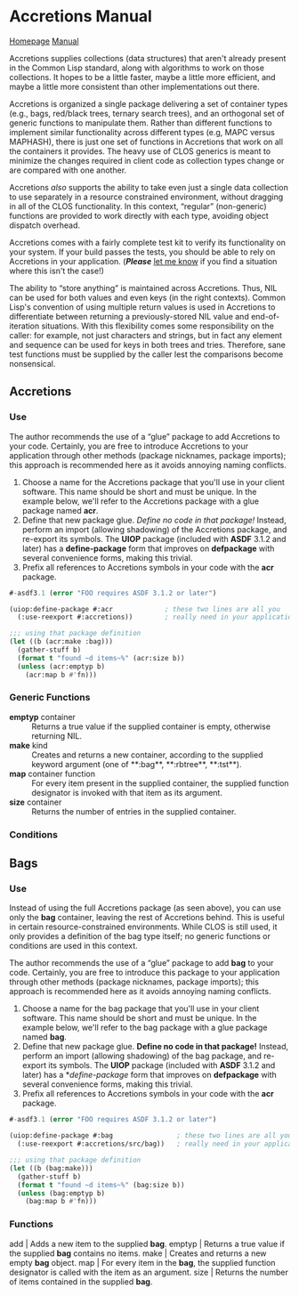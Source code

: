 Accretions Manual
=================

[Homepage][home] [Manual][manual]

Accretions supplies collections (data structures) that aren't already
present in the Common Lisp standard, along with algorithms to work on
those collections.  It hopes to be a little faster, maybe a little
more efficient, and maybe a little more consistent than other
implementations out there.

Accretions is organized a single package delivering a set of container
types (e.g., bags, red/black trees, ternary search trees), and an
orthogonal set of generic functions to manipulate them.  Rather
than different functions to implement similar functionality across
different types (e.g, MAPC versus MAPHASH), there is just one set
of functions in Accretions that work on all the containers it provides.
The heavy use of CLOS generics is meant to minimize the changes
required in client code as collection types change or are compared with
one another.

Accretions _also_ supports the ability to take even just a single
data collection to use separately in a resource constrained
environment, without dragging in all of the CLOS functionality.
In this context, “regular” (non-generic) functions are provided
to work directly with each type, avoiding object dispatch overhead.

Accretions comes with a fairly complete test kit to verify its
functionality on your system.  If your build passes the tests,
you should be able to rely on Accretions in your application.
(**_Please_** [let me know][issues] if you find a situation where this
isn't the case!)

The ability to “store anything” is maintained across Accretions.
Thus, NIL can be used for both values and even keys (in the right
contexts).  Common Lisp's convention of using multiple return values
is used in Accretions to differentiate between returning a
previously-stored NIL value and end-of-iteration situations.  With
this flexibility comes some responsibility on the caller: for example,
not just characters and strings, but in fact any element and sequence
can be used for keys in both trees and tries.  Therefore, sane test
functions must be supplied by the caller lest the comparisons become
nonsensical.

[home]:    https://krz8.github.io/accretions          "Accretions Homepage"
[manual]:  https://krz8.github.io/accretions/manual   "Accretions Manual"
[issues]:  https://github.com/krz8/accretions/issues  "Accretions Issues"



Accretions
----------

### Use

The author recommends the use of a “glue” package to add Accretions to
your code.  Certainly, you are free to introduce Accretions to your
application through other methods (package nicknames, package
imports); this approach is recommended here as it avoids annoying
naming conflicts.

1. Choose a name for the Accretions package that you'll use in your
   client software.  This name should be short and must be unique.
   In the example below, we'll refer to the Accretions package with
   a glue package named **acr**.
1. Define that new package glue.  _Define no code in that package!_
   Instead, perform an import (allowing shadowing) of the Accretions package,
   and re-export its symbols.  The **UIOP** package (included with
   **ASDF** 3.1.2 and later) has a **define-package** form that improves
   on **defpackage** with several convenience forms, making this trivial.
1. Prefix all references to Accretions symbols in your code with the
   **acr** package.

```lisp
#-asdf3.1 (error "FOO requires ASDF 3.1.2 or later")

(uiop:define-package #:acr             ; these two lines are all you
  (:use-reexport #:accretions))        ; really need in your application

;;; using that package definition
(let ((b (acr:make :bag)))
  (gather-stuff b)
  (format t "found ~d items~%" (acr:size b))
  (unless (acr:emptyp b)
    (acr:map b #'fn)))
```


### Generic Functions

<dl>
  <dt><b>emptyp</b> container</dt>
  <dd>Returns a true value if the supplied container is empty,
  otherwise returning NIL.</dd>

  <dt><b>make</b> kind</dt>
  <dd>Creates and returns a new container, according to the
  supplied keyword argument (one of **:bag**, **:rbtree**,
  **:tst**).</dd>

  <dt><b>map</b> container function</dt>
  <dd>For every item present in the supplied container, the supplied
  function designator is invoked with that item as its argument.</dd>

  <dt><b>size</b> container</dt>
  <dd>Returns the number of entries in the supplied container.</dd>
</dl>



### Conditions




Bags
----

### Use

Instead of using the full Accretions package (as seen above), you
can use only the **bag** container, leaving the rest of Accretions
behind.  This is useful in certain resource-constrained environments.
While CLOS is still used, it only provides a definition of the bag
type itself; no generic functions or conditions are used in this
context.

The author recommends the use of a “glue” package to add **bag** to
your code.  Certainly, you are free to introduce this package to your
application through other methods (package nicknames, package
imports); this approach is recommended here as it avoids annoying
naming conflicts.

1. Choose a name for the bag package that you'll use in your
   client software.  This name should be short and must be unique.
   In the example below, we'll refer to the bag package with
   a glue package named **bag**.
1. Define that new package glue.  **Define no code in that package!**
   Instead, perform an import (allowing shadowing) of the bag package,
   and re-export its symbols.  The **UIOP** package (included with
   **ASDF** 3.1.2 and later) has a **define-package* form that improves
   on **defpackage** with several convenience forms, making this trivial.
1. Prefix all references to Accretions symbols in your code with the
   **acr** package.

```lisp
#-asdf3.1 (error "FOO requires ASDF 3.1.2 or later")

(uiop:define-package #:bag                ; these two lines are all you
  (:use-reexport #:accretions/src/bag))   ; really need in your application

;;; using that package definition
(let ((b (bag:make)))
  (gather-stuff b)
  (format t "found ~d items~%" (bag:size b))
  (unless (bag:emptyp b)
    (bag:map b #'fn)))
```

### Functions

add | Adds a new item to the supplied **bag**.
emptyp | Returns a true value if the supplied **bag** contains no items.
make | Creates and returns a new empty **bag** object.
map | For every item in the **bag**, the supplied function designator is called with the item as an argument.
size | Returns the number of items contained in the supplied **bag**.

